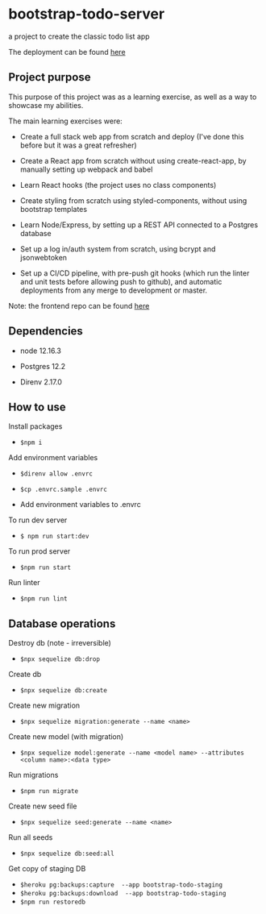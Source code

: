 # bootstrap-todo-server

a project to create the classic todo list app

The deployment can be found [here](https://bootstrap-todo.netlify.app/)

## Project purpose

This purpose of this project was as a learning exercise, as well as a way to showcase my abilities.

The main learning exercises were:

- Create a full stack web app from scratch and deploy (I've done this before but it was a great refresher)

- Create a React app from scratch without using create-react-app, by manually setting up webpack and babel

- Learn React hooks (the project uses no class components)

- Create styling from scratch using styled-components, without using bootstrap templates

- Learn Node/Express, by setting up a REST API connected to a Postgres database

- Set up a log in/auth system from scratch, using bcrypt and jsonwebtoken

- Set up a CI/CD pipeline, with pre-push git hooks (which run the linter and unit tests before allowing push to github), and automatic deployments from any merge to development or master.

Note: the frontend repo can be found [here](https://github.com/Andrew-CC-Martin/bootstrap-todo-client)

## Dependencies

- node 12.16.3

- Postgres 12.2

- Direnv 2.17.0

## How to use

Install packages

- `$npm i`

Add environment variables

- `$direnv allow .envrc`

- `$cp .envrc.sample .envrc`

- Add environment variables to .envrc

To run dev server

- `$ npm run start:dev`

To run prod server

- `$npm run start`

Run linter

- `$npm run lint`

## Database operations

Destroy db (note - irreversible)

- `$npx sequelize db:drop`

Create db

- `$npx sequelize db:create`

Create new migration

- `$npx sequelize migration:generate --name <name>`

Create new model (with migration)

- `$npx sequelize model:generate --name <model name> --attributes <column name>:<data type>`

Run migrations

- `$npm run migrate`

Create new seed file

- `$npx sequelize seed:generate --name <name>`

Run all seeds

- `$npx sequelize db:seed:all`

Get copy of staging DB

- `$heroku pg:backups:capture  --app bootstrap-todo-staging`
- `$heroku pg:backups:download  --app bootstrap-todo-staging`
- `$npm run restoredb`
